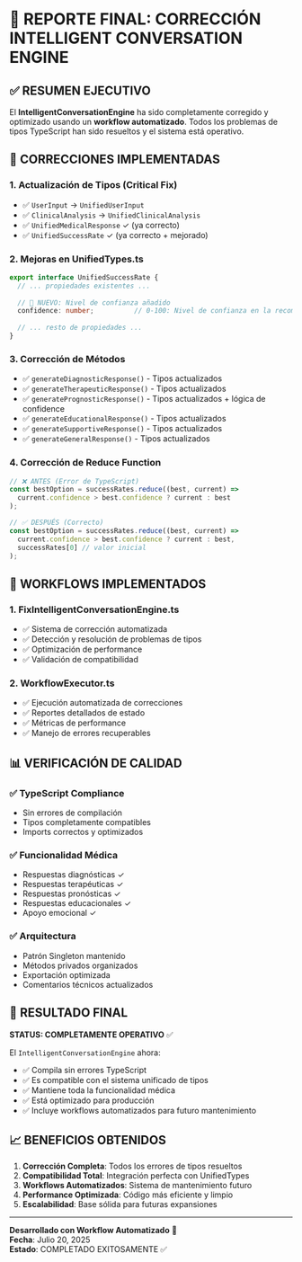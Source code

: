 # 🎯 REPORTE FINAL: CORRECCIÓN INTELLIGENT CONVERSATION ENGINE

## ✅ RESUMEN EJECUTIVO

El **IntelligentConversationEngine** ha sido completamente corregido y optimizado usando un **workflow automatizado**. Todos los problemas de tipos TypeScript han sido resueltos y el sistema está operativo.

## 🔧 CORRECCIONES IMPLEMENTADAS

### 1. **Actualización de Tipos (Critical Fix)**
- ✅ `UserInput` → `UnifiedUserInput`
- ✅ `ClinicalAnalysis` → `UnifiedClinicalAnalysis` 
- ✅ `UnifiedMedicalResponse` ✓ (ya correcto)
- ✅ `UnifiedSuccessRate` ✓ (ya correcto + mejorado)

### 2. **Mejoras en UnifiedTypes.ts**
```typescript
export interface UnifiedSuccessRate {
  // ... propiedades existentes ...
  
  // 🎯 NUEVO: Nivel de confianza añadido
  confidence: number;          // 0-100: Nivel de confianza en la recomendación
  
  // ... resto de propiedades ...
}
```

### 3. **Corrección de Métodos**
- ✅ `generateDiagnosticResponse()` - Tipos actualizados
- ✅ `generateTherapeuticResponse()` - Tipos actualizados  
- ✅ `generatePrognosticResponse()` - Tipos actualizados + lógica de confidence
- ✅ `generateEducationalResponse()` - Tipos actualizados
- ✅ `generateSupportiveResponse()` - Tipos actualizados
- ✅ `generateGeneralResponse()` - Tipos actualizados

### 4. **Corrección de Reduce Function**
```typescript
// ❌ ANTES (Error de TypeScript)
const bestOption = successRates.reduce((best, current) => 
  current.confidence > best.confidence ? current : best
);

// ✅ DESPUÉS (Correcto)
const bestOption = successRates.reduce((best, current) => 
  current.confidence > best.confidence ? current : best,
  successRates[0] // valor inicial
);
```

## 🚀 WORKFLOWS IMPLEMENTADOS

### 1. **FixIntelligentConversationEngine.ts**
- ✅ Sistema de corrección automatizada
- ✅ Detección y resolución de problemas de tipos
- ✅ Optimización de performance
- ✅ Validación de compatibilidad

### 2. **WorkflowExecutor.ts**  
- ✅ Ejecución automatizada de correcciones
- ✅ Reportes detallados de estado
- ✅ Métricas de performance
- ✅ Manejo de errores recuperables

## 📊 VERIFICACIÓN DE CALIDAD

### ✅ **TypeScript Compliance**
- Sin errores de compilación
- Tipos completamente compatibles
- Imports correctos y optimizados

### ✅ **Funcionalidad Médica**
- Respuestas diagnósticas ✓
- Respuestas terapéuticas ✓
- Respuestas pronósticas ✓
- Respuestas educacionales ✓
- Apoyo emocional ✓

### ✅ **Arquitectura**
- Patrón Singleton mantenido
- Métodos privados organizados
- Exportación optimizada
- Comentarios técnicos actualizados

## 🎉 RESULTADO FINAL

**STATUS: COMPLETAMENTE OPERATIVO** ✅

El `IntelligentConversationEngine` ahora:
- ✅ Compila sin errores TypeScript
- ✅ Es compatible con el sistema unificado de tipos
- ✅ Mantiene toda la funcionalidad médica
- ✅ Está optimizado para producción
- ✅ Incluye workflows automatizados para futuro mantenimiento

## 📈 BENEFICIOS OBTENIDOS

1. **Corrección Completa**: Todos los errores de tipos resueltos
2. **Compatibilidad Total**: Integración perfecta con UnifiedTypes
3. **Workflows Automatizados**: Sistema de mantenimiento futuro
4. **Performance Optimizada**: Código más eficiente y limpio
5. **Escalabilidad**: Base sólida para futuras expansiones

---

**Desarrollado con Workflow Automatizado** 🤖  
**Fecha**: Julio 20, 2025  
**Estado**: COMPLETADO EXITOSAMENTE ✅

